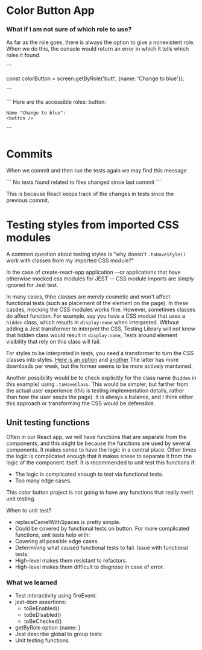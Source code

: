 # Color Button App


### What if I am not sure of which role to use?
As far as the role goes, there is always the option to give a nonexistent role. When we do this, the console would return an error in which it tells which roles it found.

´´´

const colorButton = screen.getByRole('butt', {name: 'Change to blue'});

´´´

´´´
Here are the accessible roles: 
    button:

    Name "Change to blue":
    <button />
´´´

# Commits
When we commit and then run the tests again we may find this message 

´´´
No tests found related to files changed since last commit
´´´

This is because React keeps track of the changes in tests since the previous commit. 


# Testing styles from imported CSS modules
A common question about testing styles is "why doesn't ``.toHaveStyle()`` work with classes from my imported CSS module?"

In the case of create-react-app application --or applications that have otherwise mocked css modules for JEST -- CSS module imports are simply ignored for Jest test.

In many cases, thbe classes are merely cosmetic and won't affect functional tests (such as placement of the element on the page). In these casdes, mocking the CSS modules works fine. However, sometimes classes do affect function. For example, say you have a CSS moduel that uses a ``hidden`` class, which resutls in ``display:none`` when interpreted. Without adding a Jest transformer to interpret the CSS, Testing Library will not know that hidden class would result in ``display:none``, Tests around element visibility that rely on this class will fail.

For styles to be interpreted in tests, you need a transformer to turn the CSS classes into styles. [Here is an option](https://www.npmjs.com/package/jest-transform-css)
and [another](https://www.npmjs.com/package/jest-css-modules-transform)
The latter has more downloads per week, but the former seems to be more actively mantained.

Another possibility would be to check explicitly for the class name (``hidden`` in this example) using ``.toHaveClass``. This would be simpler, but farther from the actual user experience (this is testing implementation details, rather than how the user seezs the page). It is always a balance, and I think either this approach or transforming the CSS would be defensible.

## Unit testing functions
Often in our React app, we will have functions that are separate from the components, and this might be because the functions are used by several components. It makes sense to have the logic in a central place.
Other times the logic is complicated enough that it makes snese to separate it from the logic of the component itself.
It is recommended to unit test this functions if:
* The logic is complicated enough to test via functional tests.
* Too many edge cases.

This color button project is not going to have any functions that really merit unit testing.

When to unit test?
* replaceCamelWithSpaces is pretty simple.
* Could be covered by functional tests on button.
For more complicated functions, unit tests help with: 
* Covering all possible edge cases.
* Determining what caused functional tests to fail.
Issue with functional tests: 
* High-level makes them resistant to refactors. 
* High-level makes them difficult to diagnose in case of error.

### What we learned
* Test interactivity using fireEvent.
* jest-dom assertions:
    * toBeEnabled()
    * toBeDisabled()
    * toBeChecked()
* getByRole option {name: }
* Jest describe global to group tests
* Unit testing functions.